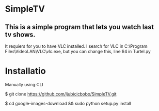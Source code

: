 

SimpleTV
============

This is a simple program that lets you watch last tv shows.
----------

It requiers for you to have VLC installed.
I search for VLC in C:\\Program Files\\VideoLAN\\VLC\\vlc.exe,
but you can change this, line 94 in Turtel.py


Installatio
===============
Manually using CLI

 $ git clone https://github.com/ljubicicbobo/SimpleTV.git
 
 $ cd google-images-download && sudo python setup.py install
